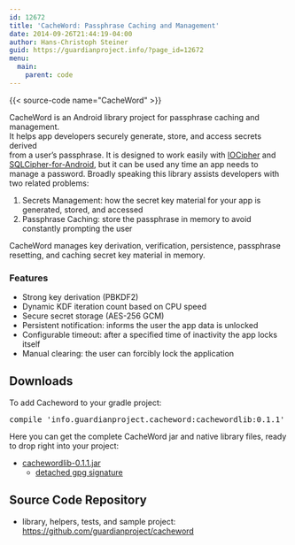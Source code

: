 ```yaml
---
id: 12672
title: 'CacheWord: Passphrase Caching and Management'
date: 2014-09-26T21:44:19-04:00
author: Hans-Christoph Steiner
guid: https://guardianproject.info/?page_id=12672
menu:
  main:
    parent: code
---
```


{{< source-code name="CacheWord" >}}

CacheWord is an Android library project for passphrase caching and management.  
It helps app developers securely generate, store, and access secrets derived  
from a user&#8217;s passphrase. It is designed to work easily with [IOCipher](/code/iocipher) and <a href="https://www.zetetic.net/sqlcipher/open-source" target="_blank">SQLCipher-for-Android</a>, but it can be used any time an app needs to manage a password. Broadly speaking this library assists developers with two related problems:

  1. Secrets Management: how the secret key material for your app is generated, stored, and accessed
  2. Passphrase Caching: store the passphrase in memory to avoid constantly prompting the user

CacheWord manages key derivation, verification, persistence, passphrase resetting, and caching secret key material in memory.

### Features

  * Strong key derivation (PBKDF2)
  * Dynamic KDF iteration count based on CPU speed
  * Secure secret storage (AES-256 GCM)
  * Persistent notification: informs the user the app data is unlocked
  * Configurable timeout: after a specified time of inactivity the app locks itself
  * Manual clearing: the user can forcibly lock the application

## Downloads

To add Cacheword to your gradle project:

<pre>compile 'info.guardianproject.cacheword:cachewordlib:0.1.1'</pre>

Here you can get the complete CacheWord jar and native library files, ready to drop right into your project:

  * [cachewordlib-0.1.1.jar](https://guardianproject.info/releases/cachewordlib-0.1.1.jar) 
      * [detached gpg signature](https://guardianproject.info/releases/cachewordlib-0.1.1.jar.asc)

## Source Code Repository

  * library, helpers, tests, and sample project: <https://github.com/guardianproject/cacheword></ul>